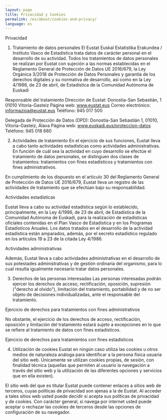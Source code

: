 ```yaml
---
layout: page
title: Privacidad y Cookies
permalink: /es/about/cookies-and-privacy/
language: es
---
```


Privacidad
1. Tratamiento de datos personales
El Eustat Euskal Estatistika Erakundea / Instituto Vasco de Estadística trata datos de carácter personal en el desarrollo de su actividad. Todos los tratamientos de datos personales se realizan por Eustat con sujeción a las normas establecidas en el Reglamento General de Protección de Datos UE 2016/679, la Ley Orgánica 3/2018 de Protección de Datos Personales y garantía de los derechos digitales y su normativa de desarrollo, así como en la Ley 4/1986, de 23 de abril, de Estadística de la Comunidad Autónoma de Euskadi

Responsable del tratamiento
Dirección de Eustat: Donostia-San Sebastián, 1 01010 Vitoria-Gasteiz
Página web: www.eustat.eus
Correo electrónico: informazioa@eustat.eus
Teléfono: 945 017 500

Delegada de Protección de Datos (DPD):
Donostia-San Sebastián 1, 01010, Vitoria-Gasteiz, Álava
Página web: www.euskadi.eus/proteccion-datos
Teléfono: 945 018 680

2. Actividades de tratamiento
En el ejercicio de sus funciones, Eustat lleva a cabo tanto actividades estadísticas como actividades administrativas. En función de cuál sea la actividad en cuyo desarrollo se efectúe el tratamiento de datos personales, se distinguen dos clases de tratamientos: tratamientos con fines estadísticos y tratamientos con fines administrativos.

En cumplimiento de los dispuesto en el artículo 30 del Reglamento General de Protección de Datos UE 2016/679, Eustat lleva un registro de las actividades de tratamiento que se efectúan bajo su responsabilidad.

Actividades estadísticas

Eustat lleva a cabo su actividad estadística según lo establecido, principalmente, en la Ley 4/1986, de 23 de abril, de Estadística de la Comunidad Autónoma de Euskadi, para la realización de estadísticas oficiales contenidas en el Plan Vasco de Estadística y en los Programas Estadísticos Anuales. Los datos tratados en el desarrollo de la actividad estadística están amparados, además, por el secreto estadístico regulado en los artículos 19 a 23 de la citada Ley 4/1986.


Actividades administrativas

Además, Eustat lleva a cabo actividades administrativas en el desarrollo de sus potestades administrativas y de gestión ordinaria del organismo, para lo cual resulta igualmente necesario tratar datos personales.


3. Derechos de las personas interesadas
Las personas interesadas podrán ejercer los derechos de acceso, rectificación, oposición, supresión ("derecho al olvido"), limitación del tratamiento, portabilidad y de no ser objeto de decisiones individualizadas, ante el responsable del tratamiento.

Ejercicio de derechos para tratamientos con fines administrativos

No obstante, el ejercicio de los derechos de acceso, rectificación, oposición y limitación del tratamiento estará sujeto a excepciones en lo que se refiere al tratamiento de datos con fines estadísticos.

Ejercicio de derechos para tratamientos con fines estadísticos

4. Utilización de cookies
Eustat en ningún caso utiliza las cookies u otros medios de naturaleza análoga para identificar a la persona física usuaria del sitio web. Únicamente se utilizan cookies propias, de sesión, con finalidad técnica (aquellas que permiten al usuario la navegación a través del sitio web y la utilización de las diferentes opciones y servicios que en ella existen).

El sitio web del que es titular Eustat puede contener enlaces a sitios web de terceros, cuyas políticas de privacidad son ajenas a la de Eustat. Al acceder a tales sitios web usted puede decidir si acepta sus políticas de privacidad y de cookies. Con carácter general, si navega por internet usted puede aceptar o rechazar las cookies de terceros desde las opciones de configuración de su navegador.
